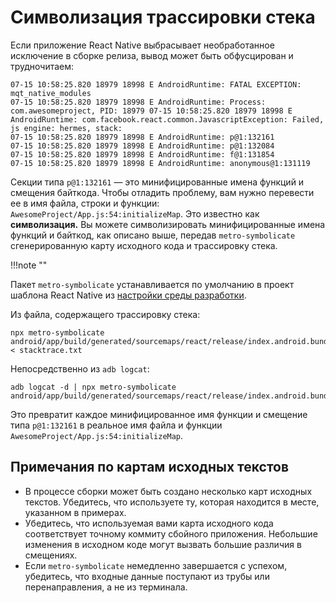 # Символизация трассировки стека

Если приложение React Native выбрасывает необработанное исключение в сборке релиза, вывод может быть обфусцирован и трудночитаем:

```shell
07-15 10:58:25.820 18979 18998 E AndroidRuntime: FATAL EXCEPTION: mqt_native_modules
07-15 10:58:25.820 18979 18998 E AndroidRuntime: Process: com.awesomeproject, PID: 18979 07-15 10:58:25.820 18979 18998 E AndroidRuntime: com.facebook.react.common.JavascriptException: Failed, js engine: hermes, stack:
07-15 10:58:25.820 18979 18998 E AndroidRuntime: p@1:132161
07-15 10:58:25.820 18979 18998 E AndroidRuntime: p@1:132084
07-15 10:58:25.820 18979 18998 E AndroidRuntime: f@1:131854
07-15 10:58:25.820 18979 18998 E AndroidRuntime: anonymous@1:131119
```

Секции типа `p@1:132161` — это минифицированные имена функций и смещения байткода. Чтобы отладить проблему, вам нужно перевести ее в имя файла, строки и функции: `AwesomeProject/App.js:54:initializeMap`. Это известно как **символизация.** Вы можете символизировать минифицированные имена функций и байткод, как описано выше, передав `metro-symbolicate` сгенерированную карту исходного кода и трассировку стека.

!!!note ""

Пакет `metro-symbolicate` устанавливается по умолчанию в проект шаблона React Native из [настройки среды разработки](getting-started.md).

Из файла, содержащего трассировку стека:

```shell
npx metro-symbolicate android/app/build/generated/sourcemaps/react/release/index.android.bundle.map < stacktrace.txt
```

Непосредственно из `adb logcat`:

```shell
adb logcat -d | npx metro-symbolicate android/app/build/generated/sourcemaps/react/release/index.android.bundle.map
```

Это превратит каждое минифицированное имя функции и смещение типа `p@1:132161` в реальное имя файла и функции `AwesomeProject/App.js:54:initializeMap`.

## Примечания по картам исходных текстов

-   В процессе сборки может быть создано несколько карт исходных текстов. Убедитесь, что используете ту, которая находится в месте, указанном в примерах.
-   Убедитесь, что используемая вами карта исходного кода соответствует точному коммиту сбойного приложения. Небольшие изменения в исходном коде могут вызвать большие различия в смещениях.
-   Если `metro-symbolicate` немедленно завершается с успехом, убедитесь, что входные данные поступают из трубы или перенаправления, а не из терминала.
